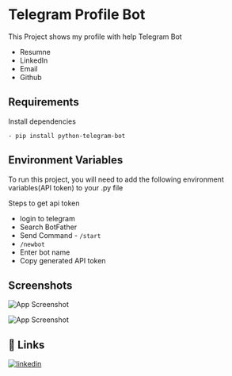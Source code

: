 
# Telegram Profile Bot

This Project shows my profile with help Telegram Bot

- Resumne
- LinkedIn
- Email
- Github

## Requirements

Install dependencies

```- pip install python-telegram-bot ```


## Environment Variables

To run this project, you will need to add the following environment variables(API token) to your .py file

Steps to get api token

- login to telegram
- Search BotFather
- Send Command - ``/start ``
- ``/newbot``
- Enter bot name
- Copy generated API token

## Screenshots

![App Screenshot](https://drive.google.com/file/d/1lpAb3Hy1gHJREymT01YjNZXpdIppuMN7/view?usp=share_link)

![App Screenshot](https://drive.google.com/file/d/1GEpQLE65X5jEpov1XqAbJl_t0g7wTmjk/view?usp=share_link)





## 🔗 Links
[![linkedin](https://img.shields.io/badge/linkedin-0A66C2?style=for-the-badge&logo=linkedin&logoColor=white)](https://www.linkedin.com/in/arpitya-singh-239457215/)

